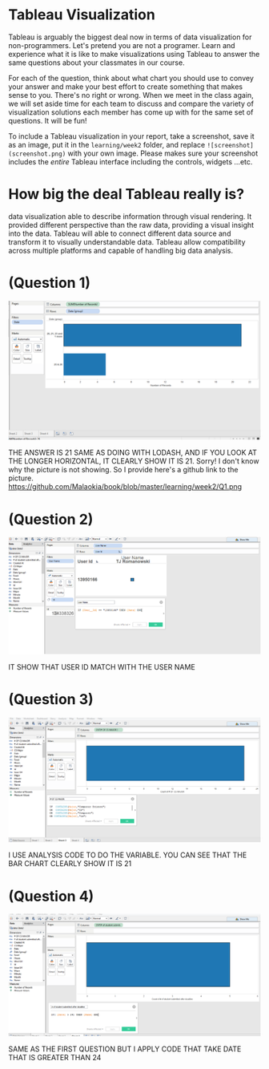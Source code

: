 # Tableau Visualization

Tableau is arguably the biggest deal now in terms of data visualization for non-programmers.
Let's pretend you are not a programer. Learn and experience what it is like to make
visualizations using Tableau to answer the same questions about your classmates in our course.

For each of the question, think about what chart you should use to convey your answer and
make your best effort to create something that makes sense to you. There's no right
or wrong. When we meet in the class again, we will set aside time for each team to discuss
and compare the variety of visualization solutions each member has come up with for the
same set of questions. It will be fun!

To include a Tableau visualization in your report, take a screenshot, save it as an image,
put it in the `learning/week2` folder, and replace `![screenshot](screenshot.png)`  with
your own image. Please makes sure your screenshot includes the _entire_ Tableau interface
including the controls, widgets ...etc.

# How big the deal Tableau really is?
data visualization able to describe information through visual rendering. It provided 
different perspective than the raw data, providing a visual insight into the data. Tableau will able to connect different data source and transform it to visually understandable data. Tableau allow compatibility across multiple platforms and capable of handling big data analysis.

# (Question 1)

![screenshot](Q1.png)

THE ANSWER IS 21 SAME AS DOING WITH LODASH, AND IF YOU LOOK AT THE LONGER HORIZONTAL, IT CLEARLY SHOW IT IS 21.
Sorry! I don't know why the picture is not showing. So I provide here's a github link to the picture. 
https://github.com/Malaokia/book/blob/master/learning/week2/Q1.png

# (Question 2)

![screenshot](Q2.PNG)

IT SHOW THAT USER ID MATCH WITH THE USER NAME

# (Question 3)

![screenshot](Q3.PNG)

I USE ANALYSIS CODE TO DO THE VARIABLE. YOU CAN SEE THAT THE BAR CHART CLEARLY SHOW IT IS 21
# (Question 4)

![screenshot](Q4.PNG)

SAME AS THE FIRST QUESTION BUT I APPLY CODE THAT TAKE DATE THAT IS GREATER THAN 24
